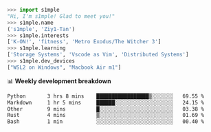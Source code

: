 ```python
>>> import s1mple
"Hi, I'm s1mple! Glad to meet you!"
>>> s1mple.name
('s1mple', 'Ziy1-Tan')
>>> s1mple.interests
['K-ON!', 'fitness', 'Metro Exodus/The Witcher 3']
>>> s1mple.learning
['Storage Systems', 'Vscode as Vim', 'Distributed Systems']
>>> s1mple.dev_devices
["WSL2 on Windows", "Macbook Air m1"]
```
📊 **Weekly development breakdown**
<!--START_SECTION:waka-->

```txt
Python       3 hrs 8 mins    █████████████████▒░░░░░░░   69.55 %
Markdown     1 hr 5 mins     ██████░░░░░░░░░░░░░░░░░░░   24.15 %
Other        9 mins          █░░░░░░░░░░░░░░░░░░░░░░░░   03.38 %
Rust         4 mins          ▒░░░░░░░░░░░░░░░░░░░░░░░░   01.69 %
Bash         1 min           ░░░░░░░░░░░░░░░░░░░░░░░░░   00.40 %
```

<!--END_SECTION:waka-->
